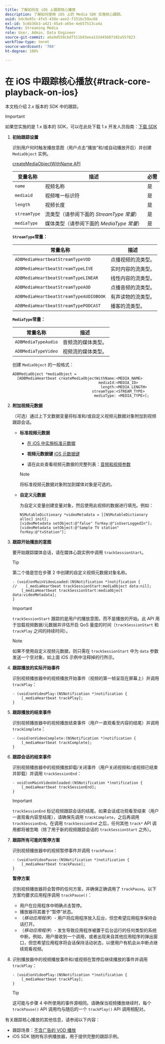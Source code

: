 ```yaml
---
title: 了解如何在 iOS 上跟踪核心播放
description: 了解如何使用 iOS 上的 Media SDK 实施核心跟踪。
uuid: bdc0e05c-4fe5-430e-aee2-f331bc59ac6b
exl-id: 5c6b36b3-a421-45a4-a65e-4eb57513ca4a
feature: Streaming Media
role: User, Admin, Data Engineer
source-git-commit: a6a9d550cbdf511b93eea132445607102a557823
workflow-type: tm+mt
source-wordcount: '704'
ht-degree: 100%

---
```


# 在 iOS 中跟踪核心播放{#track-core-playback-on-ios}

本文档介绍 2.x 版本的 SDK 中的跟踪。

>[!IMPORTANT]
>
>如果您实施的是 1.x 版本的 SDK，可以在此处下载 1.x 开发人员指南：[下载 SDK](/help/getting-started/download-sdks.md)

1. **初始跟踪设置**

   识别用户何时触发播放意图（用户点击“播放”和/或自动播放开启）并创建 `MediaObject` 实例。

   [createMediaObjectWithName API](https://adobe-marketing-cloud.github.io/media-sdks/reference/ios/Classes/ADBMediaHeartbeat.html#//api/name/createMediaObjectWithName:mediaId:length:streamType:mediaType:)

   | 变量名称 | 描述 | 必需 |
   |---|---|---|
   | `name` | 视频名称 | 是 |
   | `mediaid` | 视频唯一标识符 | 是 |
   | `length` | 视频长度 | 是 |
   | `streamType` | 流类型（请参阅下面的 _StreamType 常量_） | 是 |
   | `mediaType` | 媒体类型（请参阅下面的 _MediaType 常量_） | 是 |

   **`StreamType`常量：**

   | 常量名称 | 描述 |
   |---|---|
   | `ADBMediaHeartbeatStreamTypeVOD` | 点播视频的流类型。 |
   | `ADBMediaHeartbeatStreamTypeLIVE` | 实时内容的流类型。 |
   | `ADBMediaHeartbeatStreamTypeLINEAR` | 线性内容的流类型。 |
   | `ADBMediaHeartbeatStreamTypeAOD` | 点播音频的流类型。 |
   | `ADBMediaHeartbeatStreamTypeAUDIOBOOK` | 有声读物的流类型。 |
   | `ADBMediaHeartbeatStreamTypePODCAST` | 播客的流类型。 |

   **`MediaType`常量：**

   | 常量名称 | 描述 |
   |---|---|
   | `ADBMediaTypeAudio` | 音频流的媒体类型。 |
   | `ADBMediaTypeVideo` | 视频流的媒体类型。 |

   创建 `MediaObject` 的一般格式：

   ```
   ADBMediaObject *mediaObject =  
     [ADBMediaHeartbeat createMediaObjectWithName:<MEDIA_NAME>
                                          mediaId:<MEDIA_ID>
                                           length:<MEDIA_LENGTH>                       
                                       streamType:<STREAM_TYPE>
                                        mediaType: <MEDIA_TYPE>];
   ```

1. **附加视频元数据**

   （可选）通过上下文数据变量将标准和/或自定义视频元数据对象附加到视频跟踪会话。

   * **标准视频元数据**

      * [在 iOS 中实施标准元数据](/help/use-cases/track-av-playback/impl-std-metadata/impl-std-metadata-ios.md)
      * **视频元数据键**
        [iOS 元数据键](/help/use-cases/track-av-playback/impl-std-metadata/ios-metadata-keys.md)

      * 请在此处查看视频元数据的完整列表：[音频和视频参数](/help/implementation/variables/audio-video-parameters.md)

     >[!NOTE]
     >
     >将标准视频元数据对象附加到媒体对象是可选的。

   * **自定义元数据**

     为自定义变量创建变量对象，然后使用此视频的数据进行填充。例如：

     ```
     NSMutableDictionary *videoMetadata = [[NSMutableDictionary alloc] init];
     [videoMetadata setObject:@"false" forKey:@"isUserLoggedIn"];
     [videoMetadata setObject:@"Sample TV station" forKey:@"tvStation"];
     ```

1. **跟踪开始播放的意图**

   要开始跟踪媒体会话，请在媒体心跳实例中调用 `trackSessionStart`。

   >[!TIP]
   >
   >第二个值是您在步骤 2 中创建的自定义视频元数据对象名称。

   ```
   - (void)onMainVideoLoaded:(NSNotification *)notification {
   //    [_mediaHeartbeat trackSessionStart:mediaObject data:nil];
       [_mediaHeartbeat trackSessionStart:mediaObject data:videoMetadata];
   }
   ```

   >[!IMPORTANT]
   >
   >`trackSessionStart` 跟踪的是用户的播放意图，而不是播放的开始。此 API 用于加载视频数据/元数据并评估开启 QoS 量度的时间（`trackSessionStart` 和 `trackPlay` 之间的持续时间）。

   >[!NOTE]
   >
   >如果不使用自定义视频元数据，则只需在 `trackSessionStart` 中为 `data` 参数发送一个空对象，如上面 iOS 示例中注释掉的行所示。

1. **跟踪播放的实际开始事件**

   识别视频播放器中的视频播放开始事件（视频的第一帧呈现在屏幕上）并调用 `trackPlay`：

   ```
   - (void)onVideoPlay:(NSNotification *)notification {
       [_mediaHeartbeat trackPlay];
   }
   ```

1. **跟踪播放的结束事件**

   识别视频播放器中的视频播放结束事件（用户一直观看至内容的结尾）并调用 `trackComplete`：

   ```
   - (void)onVideoComplete:(NSNotification *)notification {
       [_mediaHeartbeat trackComplete];
   }
   ```

1. **跟踪会话的结束事件**

   识别视频播放器中的视频播放卸载/关闭事件（用户关闭视频和/或视频已结束并卸载）并调用 `trackSessionEnd`：

   ```
   - void)onMainVideoUnloaded:(NSNotification *)notification {
       [_mediaHeartbeat trackSessionEnd];
   }
   ```

   >[!IMPORTANT]
   >
   >`trackSessionEnd` 标记视频跟踪会话的结尾。如果会话成功观看至结束（用户一直观看内容至结尾），请确保先调用 `trackComplete`，之后再调用 `trackSessionEnd`。在调用 `trackSessionEnd` 之后，任何其他 `track*` API 调用都将被忽略（除了用于新的视频跟踪会话的 `trackSessionStart` 之外）。

1. **跟踪所有可能的暂停方案**

   识别视频播放器中的视频暂停事件并调用 `trackPause`：

   ```
   - (void)onVideoPause:(NSNotification *)notification {
       [_mediaHeartbeat trackPause];
   }
   ```

   **暂停方案**

   识别视频播放器将会暂停的任何方案，并确保正确调用了 `trackPause`。以下方案均要求应用程序调用 `trackPause()`：

   * 用户在应用程序中明确点击暂停。
   * 播放器将其置于“暂停”状态。
   * （*移动应用程序*）- 用户将应用程序放入后台，但您希望应用程序保持会话打开。
   * （*移动应用程序*）- 发生导致应用程序被置于后台运行的任何类型的系统中断。例如，用户接收到一个调用，或者出现来自其他应用程序的弹出窗口，但您希望应用程序将会话保持活动状态，以便用户有机会从中断点继续观看视频。

1. 识别播放器中的视频播放事件和/或视频在暂停后继续播放的事件并调用 `trackPlay`：

   ```
   - (void)onVideoPlay:(NSNotification *)notification {
       [_mediaHeartbeat trackPlay];
   }
   ```

   >[!TIP]
   >
   >这可能与步骤 4 中所使用的事件源相同。请确保当视频播放继续时，每个 `trackPause()` API 调用均与随后的一个 `trackPlay()` API 调用相配对。

有关跟踪核心播放的其他信息，请参阅以下内容：

* 跟踪场景：[不含广告的 VOD 播放](/help/use-cases/tracking-scenarios/vod-no-intrs-details.md)
* iOS SDK 随附有示例播放器，用于提供完整的跟踪示例。
